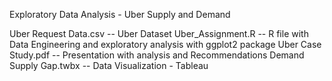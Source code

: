 Exploratory Data Analysis - Uber Supply and Demand

Uber Request Data.csv   -- Uber Dataset
Uber_Assignment.R       -- R file with Data Engineering and exploratory analysis with ggplot2 package
Uber Case Study.pdf     -- Presentation with analysis and Recommendations
Demand Supply Gap.twbx  -- Data Visualization - Tableau
